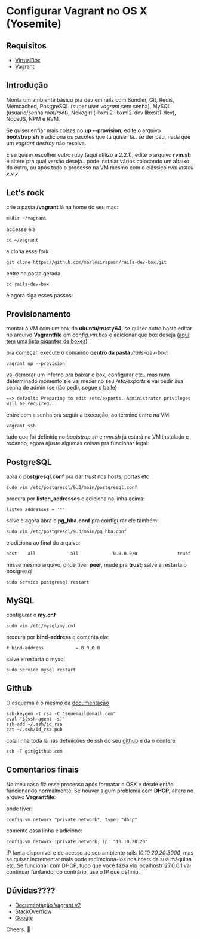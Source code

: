 # Configurar Vagrant no OS X (Yosemite)
## Requisitos

* [VirtualBox](https://www.virtualbox.org)
* [Vagrant](http://vagrantup.com)

## Introdução
Monta um ambiente básico pra dev em rails com Bundler, Git, Redis, Memcached, PostgreSQL (super user _vagrant_ sem senha), MySQL (usuario/senha _root_/_root_), Nokogiri (libxml2 libxml2-dev libxslt1-dev), NodeJS, NPM e RVM.

Se quiser enfiar mais coisas no **up --provision**, edite o arquivo **bootstrap.sh** e adiciona os pacotes que tu quiser lá.. se der pau, nada que um _vagrant destroy_ não resolva.

E se quiser escolher outro ruby (aqui utilizo a 2.2.1), edite o arquivo **rvm.sh** e altere pra qual versão deseja.. pode instalar vários colocando um abaixo do outro, ou após todo o processo na VM mesmo com o clássico _rvm install x.x.x_

## Let's rock
crie a pasta **/vagrant** lá na home do seu mac:

    mkdir ~/vagrant

accesse ela

    cd ~/vagrant
    
e clona esse fork

    git clone https://github.com/marlosirapuan/rails-dev-box.git

entre na pasta gerada

    cd rails-dev-box

e agora siga esses passos:

## Provisionamento

montar a VM com um box do **ubuntu/trusty64**, se quiser outro basta editar no arquivo **Vagrantfile** em _config.vm.box_ e adicionar que box deseja ([aqui tem uma lista gigantes de boxes](http://www.vagrantbox.es/))

pra começar, execute o comando **dentro da pasta** _/rails-dev-box_:

    vagrant up --provision
    
vai demorar um inferno pra baixar o box, configurar etc.. mas num determinado momento ele vai mexer no seu _/etc/exports_ e vai pedir sua senha de admin (se não pedir, segue o baile)

    ==> default: Preparing to edit /etc/exports. Administrator privileges will be required...

entre com a senha pra seguir a execução; ao término entre na VM:

    vagrant ssh

tudo que foi definido no _bootstrap.sh_ e _rvm.sh_ já estará na VM instalado e rodando, agora ajuste algumas coisas pra funcionar legal:

## PostgreSQL
abra o **postgresql.conf** pra dar _trust_ nos hosts, portas etc

    sudo vim /etc/postgresql/9.3/main/postgresql.conf
    
procura por **listen_addresses** e adiciona na linha acima:

    listen_addresses = '*'

salve e agora abra o **pg_hba.conf** pra configurar ele também:

    sudo vim /etc/postgresql/9.3/main/pg_hba.conf 
    
e adiciona ao final do arquivo:

    host    all             all             0.0.0.0/0               trust

nesse mesmo arquivo, onde tiver **peer**, mude pra **trust**; salve e restarta o postgresql:

    sudo service postgresql restart

## MySQL
configurar o **my.cnf**

    sudo vim /etc/mysql/my.cnf
    
procura por **bind-address** e comenta ela:

    # bind-address            = 0.0.0.0

salve e restarta o mysql

    sudo service mysql restart

## Github

O esquema é o mesmo da [documentação](https://help.github.com/articles/generating-ssh-keys/)

    ssh-keygen -t rsa -C "seuemail@email.com"
    eval "$(ssh-agent -s)"
    ssh-add ~/.ssh/id_rsa
    cat ~/.ssh/id_rsa.pub

cola linha toda la nas definições de ssh do seu [github](https://github.com/settings/ssh) e da o confere

    ssh -T git@github.com

## Comentários finais
No meu caso fiz esse processo após formatar o OSX e desde então funcionando normalmente. Se houver algum problema com **DHCP**, altere no arquivo **Vagrantfile**:

onde tiver:

    config.vm.network "private_network", type: "dhcp"
  
comente essa linha e adicione:

    config.vm.network :private_network, ip: "10.10.20.20"

IP fanta disponível e de acesso ao seu ambiente rails _10.10.20.20:3000_, mas se quiser incrementar mais pode redirecioná-los nos _hosts_ da sua máquina etc. Se funcionar com DHCP, tudo que você fazia via localhost/127.0.0.1 vai continuar funfando, do contrário, use o IP que definiu.

## Dúvidas????

* [Documentação Vagrant v2](http://docs.vagrantup.com/v2/)
* [StackOverflow](http://stackoverflow.com)
* [Google](http://google.com)

Cheers. :beers:
